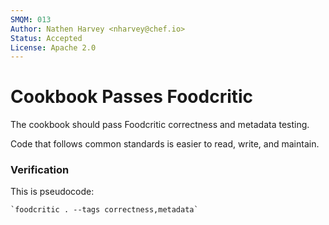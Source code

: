 ```yaml
---
SMQM: 013
Author: Nathen Harvey <nharvey@chef.io>
Status: Accepted
License: Apache 2.0
---
```


# Cookbook Passes Foodcritic

The cookbook should pass Foodcritic correctness and metadata testing.

Code that follows common standards is easier to read, write, and maintain.

### Verification

This is pseudocode:

    `foodcritic . --tags correctness,metadata`
